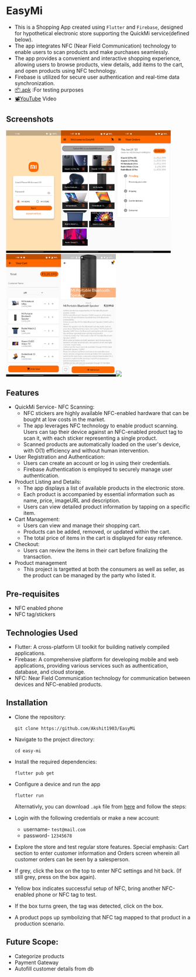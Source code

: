 # EasyMi

- This is a Shopping App created using `Flutter` and `Firebase`, designed for hypothetical electronic store supporting the QuickMi service(defined below).
- The app integrates NFC (Near Field Communication) technology to enable users to scan products and make purchases seamlessly.
- The app provides a convenient and interactive shopping experience, allowing users to browse products, view details, add items to the cart, and open products using NFC technology.
- Firebase is utilized for secure user authentication and real-time data synchronization.
- [📦.apk](https://github.com/Akshit1903/EasyMi/app-release.apk) :For testing purposes
- [📽️YouTube](https://youtu.be/8rK-K-Eq_qg) Video

## Screenshots

<img src="./assets/readme/1.jpg" width="150" height=auto/><img src="./assets/readme/2.jpg" width="150" height=auto/><img src="./assets/readme/3.jpg" width="150" height=auto/><img src="./assets/readme/4.jpg" width="150" height=auto/><img src="./assets/readme/6.jpg" width="150" height=auto/><img src="./assets/readme/5.gif" width="200" height=auto/>

## Features

- QuickMi Service- NFC Scanning:
  - NFC stickers are highly available NFC-enabled hardware that can be bought at low costs in the market.
  - The app leverages NFC technology to enable product scanning. Users can tap their device against an NFC-enabled product tag to scan it, with each sticker representing a single product.
  - Scanned products are automatically loaded on the user's device, with O(1) efficiency and without human intervention.
- User Registration and Authentication:
  - Users can create an account or log in using their credentials.
  - Firebase Authentication is employed to securely manage user authentication.
- Product Listing and Details:
  - The app displays a list of available products in the electronic store.
  - Each product is accompanied by essential information such as name, price, imageURL and description.
  - Users can view detailed product information by tapping on a specific item.
- Cart Management:
  - Users can view and manage their shopping cart.
  - Products can be added, removed, or updated within the cart.
  - The total price of items in the cart is displayed for easy reference.
- Checkout:
  - Users can review the items in their cart before finalizing the transaction.
- Product management
  - This project is targetted at both the consumers as well as seller, as the product can be managed by the party who listed it.

## Pre-requisites

- NFC enabled phone
- NFC tag/stickers

## Technologies Used

- Flutter: A cross-platform UI toolkit for building natively compiled applications.
- Firebase: A comprehensive platform for developing mobile and web applications, providing various services such as authentication, database, and cloud storage.
- NFC: Near Field Communication technology for communication between devices and NFC-enabled products.

## Installation

- Clone the repository:
  ```shell
  git clone https://github.com/Akshit1903/EasyMi
  ```
- Navigate to the project directory:
  ```shell
  cd easy-mi
  ```
- Install the required dependencies:
  ```shell
  flutter pub get
  ```
- Configure a device and run the app

  ```shell
  flutter run
  ```

  Alternativly, you can download `.apk` file from <a href="./app-release.apk"> here</a> and follow the steps:

- Login with the following credentials or make a new account:
  - username- `test@mail.com`
  - password- `12345678`
- Explore the store and test regular store features.
  Special emphasis: Cart section to enter customer information and Orders screen wherein all customer orders can be seen by a salesperson.
- If grey, click the box on the top to enter NFC settings and hit back. (If still grey, press on the box again).
- Yellow box indicates successful setup of NFC, bring another NFC-enabled phone or NFC tag to test.
- If the box turns green, the tag was detected, click on the box.
- A product pops up symbolizing that NFC tag mapped to that product in a production scenario.

## Future Scope:

- Categorize products
- Payment Gateway
- Autofill customer details from db
